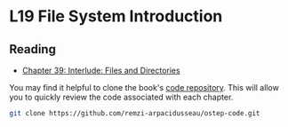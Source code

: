 # L19 File System Introduction

## Reading

- [Chapter 39: Interlude: Files and Directories](https://pages.cs.wisc.edu/~remzi/OSTEP/file-intro.pdf)

You may find it helpful to clone the book's [code repository](https://github.com/remzi-arpacidusseau/ostep-code). This will allow you to quickly review the code associated with each chapter.
```bash
git clone https://github.com/remzi-arpacidusseau/ostep-code.git
```
